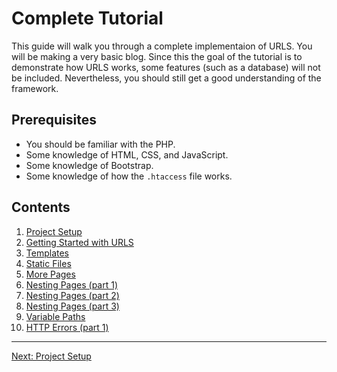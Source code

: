 # Complete Tutorial
This guide will walk you through a complete implementaion of URLS. You will be making a very basic blog. Since this the goal of the tutorial is to demonstrate how URLS works, some features (such as a database) will not be included. Nevertheless, you should still get a good understanding of the framework.

## Prerequisites
* You should be familiar with the PHP.
* Some knowledge of HTML, CSS, and JavaScript.
* Some knowledge of Bootstrap.
* Some knowledge of how the `.htaccess` file works.

## Contents
1. [Project Setup](setup.md)
2. [Getting Started with URLS](getting_started.md)
3. [Templates](templates.md)
4. [Static Files](static_files.md)
5. [More Pages](pages.md)
6. [Nesting Pages (part 1)](nesting_p1.md)
7. [Nesting Pages (part 2)](nesting_p2.md)
8. [Nesting Pages (part 3)](nesting_p3.md)
9. [Variable Paths](variable.md)
10. [HTTP Errors (part 1)](errors_p1.md)
___
[Next: Project Setup](setup.md)
